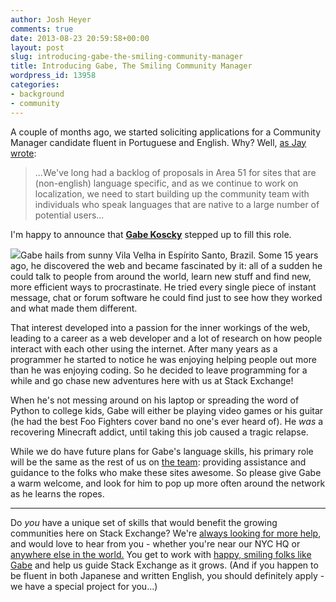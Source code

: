 ```yaml
---
author: Josh Heyer
comments: true
date: 2013-08-23 20:59:58+00:00
layout: post
slug: introducing-gabe-the-smiling-community-manager
title: Introducing Gabe, The Smiling Community Manager
wordpress_id: 13958
categories:
- background
- community
---
```


A couple of months ago, we started soliciting applications for a Community Manager candidate fluent in Portuguese and English. Why? Well, [as Jay wrote](http://meta.stackoverflow.com/questions/183205/fluent-in-portuguese-apply-to-be-a-community-manager):



<blockquote>...We've long had a backlog of proposals in Area 51 for sites that are (non-english) language specific, and as we continue to work on localization, we need to start building up the community team with individuals who speak languages that are native to a large number of potential users...</blockquote>



I'm happy to announce that [**Gabe Koscky**](http://stackoverflow.com/users/9835/gabe) stepped up to fill this role. 

[![](http://i.stack.imgur.com/QqHbc.png)](http://stackoverflow.com/users/9835/gabe)Gabe hails from sunny Vila Velha in Espírito Santo, Brazil. Some 15 years ago, he discovered the web and became fascinated by it: all of a sudden he could talk to people from around the world, learn new stuff and find new, more efficient ways to procrastinate. He tried every single piece of instant message, chat or forum software he could find just to see how they worked and what made them different.

That interest developed into a passion for the inner workings of the web, leading to a career as a web developer and a lot of research on how people interact with each other using the internet. After many years as a programmer he started to notice he was enjoying helping people out more than he was enjoying coding. So he decided to leave programming for a while and go chase new adventures here with us at Stack Exchange!

When he's not messing around on his laptop or spreading the word of Python to college kids, Gabe will either be playing video games or his guitar (he had the best Foo Fighters cover band no one's ever heard of). He _was_ a recovering Minecraft addict, until taking this job caused a tragic relapse. 

While we do have future plans for Gabe's language skills, his primary role will be the same as the rest of us on [the team](http://meta.stackoverflow.com/questions/99338/who-are-the-community-managers-and-what-do-they-do): providing assistance and guidance to the folks who make these sites awesome. So please give Gabe a warm welcome, and look for him to pop up more often around the network as he learns the ropes. 



* * *



Do _you_ have a unique set of skills that would benefit the growing communities here on Stack Exchange? We're [always looking for more help](http://stackexchange.com/about/hiring), and would love to hear from you - whether you're near our NYC HQ or [anywhere else in the world.](http://blog.stackoverflow.com/2013/02/why-we-still-believe-in-working-remotely/) You get to work with [happy, smiling folks like Gabe](http://careers.stackoverflow.com/company/stack-exchange) and help us guide Stack Exchange as it grows. (And if you happen to be fluent in both Japanese and written English, you should definitely apply - we have a special project for you...)
